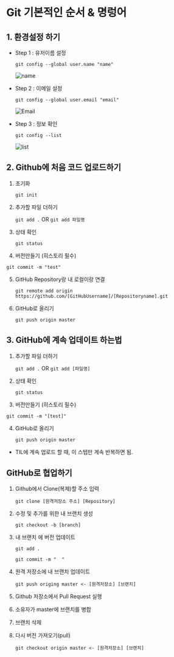 # Git 기본적인 순서 & 명렁어

## 1. 환경설정 하기

* Step 1 : 유저이름 설정

  ```git config --global user.name "name"```

  ![name](README.assets/name.PNG)

* Step 2 : 이메일 설정

  ```git config --global user.email "email"```

  ![Email](README.assets/Email.PNG)

* Step 3 : 정보 확인

  ```git config --list```

  ![list](README.assets/list.PNG)

## 2. Github에 처음 코드 업로드하기

1. 초기화

   ```git init```

   

2. 추가할 파일 더하기

   ```git add .``` OR ```git add 파일명 ```

   

3. 상태 확인

   ```git status```

   

4.  버전만들기 (히스토리 필수)

   ```git commit -m "test"```

   

5. GitHub Repository랑 내 로컬이랑 연결

   ```git remote add origin https://github.com/[GitHubUsername]/[Repositoryname].git```

   

6. GitHub로 올리기

   ```git push origin master```

## 3. GitHub에 계속 업데이트 하는법

1. 추가할 파일 더하기

   ```git add .``` OR ```git add [파일명] ```

   

2. 상태 확인

   ```git status```

   

3.  버전만들기 (히스토리 필수)

   ```git commit -m "[test]"```

   

4. GitHub로 올리기

   ```git push origin master```



* TIL에 계속 업로드 할 때, 이 스텝만 계속 반복하면 됨.



## GitHub로 협업하기

1. Github에서 Clone(복제)할 주소 입력

   `git clone [원격저장소 주소] [Repository]` 

2. 수정 및 추가를 위한 내 브랜치 생성

   `git checkout -b [branch]`

3. 내 브랜치 에 버전 업데이트

   `git add .`

   `git commit -m "  "`

4. 원격 저장소에 내 브랜치 업데이트

   `git push origing master <- [원격저장소] [브랜치]`

5. Github 저장소에서 Pull Request 실행

6. 소유자가 master에 브랜치를 병합

7. 브랜치 삭제

8. 다시 버전 가져오기(pull)

   `git checkout origin master <- [원격저장소] [브랜치]`